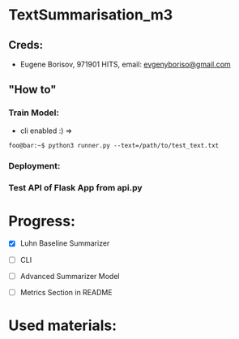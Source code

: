 # TextSummarisation_m3

## Creds:
* Eugene Borisov, 971901 HITS, email: evgenyboriso@gmail.com

## "How to"

### Train Model:
* cli enabled :) =>
```
foo@bar:~$ python3 runner.py --text=/path/to/test_text.txt
```


### Deployment:


### Test API of Flask App from api.py

# Progress: 
- [x] Luhn Baseline Summarizer
- [ ] CLI
- [ ] Advanced Summarizer Model
- [ ] Metrics Section in README


# Used materials: